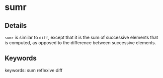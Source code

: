 sumr
====

Details
-------

`sumr` is similar to `diff`, except that
it is the sum of successive elements that is computed,
as opposed to the difference between successive elements.

Keywords
--------

keywords: sum reflexive diff

